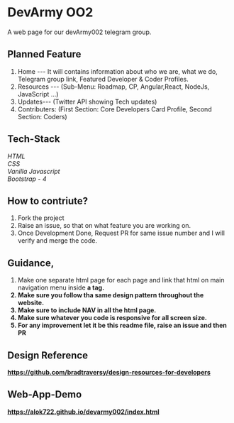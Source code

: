 # DevArmy OO2
A web page for our devArmy002 telegram group.

## Planned Feature
1. Home --- It will contains information about who we are, what we do, Telegram group link, Featured Developer & Coder Profiles.</br>
2. Resources --- (Sub-Menu: Roadmap, CP, Angular,React, NodeJs, JavaScript ...)</br>
3. Updates--- (Twitter API showing Tech updates)</br>
4. Contributers: (First Section: Core Developers Card Profile, Second Section: Coders)</br>

## Tech-Stack
<i>HTML</i> </br>
<i>CSS</i> </br>
<i>Vanilla Javascript</i> </br>
<i>Bootstrap - 4</i> </br>

## How to contriute?
1. Fork the project</br>
2. Raise an issue, so that on what feature you are working on.</br>
3. Once Development Done, Request PR for same issue number and I will verify and merge the code.

## Guidance,
1. Make one separate html page for each page and link that html on main navigation menu inside <b>a</a> tag.</br>
2. Make sure you follow tha same design pattern throughout the website.</br>
3. Make sure to include <b>NAV</b> in all the html page.</br>
4. Make sure whatever you code is responsive for all screen size.</br>
5. For any improvement let it be this readme file, raise an issue and then PR

## Design Reference
https://github.com/bradtraversy/design-resources-for-developers

## Web-App-Demo
https://alok722.github.io/devarmy002/index.html
